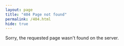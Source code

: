 ```yaml
---
layout: page
title: "404 Page not found"
permalink: /404.html
hide: true
---
```


Sorry, the requested page wasn't found on the server.

<script>
  // on 2016-02-01 GitHub Pages upgraded to Jekyll3, which broke all blog posts with trailing slashes
  // and there are tons of links out there on the web to posts with a trailing slash, so can't ignore it
  // Fix borrowed from https://github.com/daattali/daattali.github.io/blob/master/404.html#L14-L21
  var url = location.href;
  if(url.substr(url.length - 1) === '/') {
    window.location = url.substr(0, url.length - 1);
  }
</script>